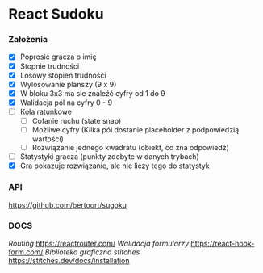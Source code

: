 # React Sudoku

### Założenia

- [x] Poprosić gracza o imię
- [x] Stopnie trudności
- [x] Losowy stopień trudności
- [x] Wylosowanie planszy (9 x 9)
- [x] W bloku 3x3 ma sie znaleźć cyfry od 1 do 9
- [x] Walidacja pól na cyfry 0 - 9 
- [ ] Koła ratunkowe
  - [ ] Cofanie ruchu (state snap)
  - [ ] Możliwe cyfry (Kilka pól dostanie placeholder z podpowiedzią wartości)
  - [ ] Rozwiązanie jednego kwadratu (obiekt, co zna odpowiedź)
- [ ] Statystyki gracza (punkty zdobyte w danych trybach)
- [x] Gra pokazuje rozwiązanie, ale nie liczy tego do statystyk

### API
https://github.com/bertoort/sugoku

### DOCS

*Routing* https://reactrouter.com/
*Walidacja formularzy* https://react-hook-form.com/
*Biblioteka graficzna stitches* https://stitches.dev/docs/installation